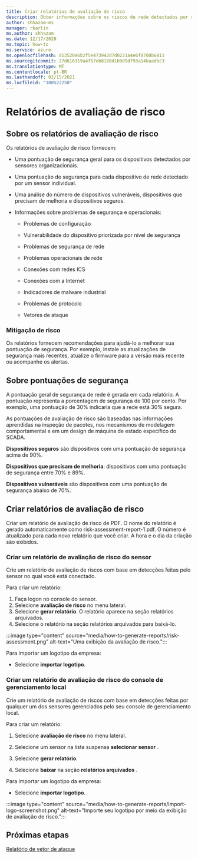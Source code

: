 ```yaml
---
title: Criar relatórios de avaliação de risco
description: Obter informações sobre os riscos de rede detectados por sensores individuais ou uma exibição agregada de riscos detectados por todos os sensores.
author: shhazam-ms
manager: rkarlin
ms.author: shhazam
ms.date: 12/17/2020
ms.topic: how-to
ms.service: azure
ms.openlocfilehash: d13520a6b2f5e473942d7d0221a4e6f0708b6411
ms.sourcegitcommit: 27d616319a4f57eb8188d1b9d9d793a14baadbc3
ms.translationtype: MT
ms.contentlocale: pt-BR
ms.lasthandoff: 02/15/2021
ms.locfileid: "100522250"
---
```

# <a name="risk-assessment-reporting"></a>Relatórios de avaliação de risco

## <a name="about-risk-assessment-reports"></a>Sobre os relatórios de avaliação de risco

Os relatórios de avaliação de risco fornecem:

- Uma pontuação de segurança geral para os dispositivos detectados por sensores organizacionais.

- Uma pontuação de segurança para cada dispositivo de rede detectado por um sensor individual.

- Uma análise do número de dispositivos vulneráveis, dispositivos que precisam de melhoria e dispositivos seguros.

-  Informações sobre problemas de segurança e operacionais:

    - Problemas de configuração

    - Vulnerabilidade do dispositivo priorizada por nível de segurança

    - Problemas de segurança de rede

    - Problemas operacionais de rede

    - Conexões com redes ICS

    - Conexões com a Internet

    - Indicadores de malware industrial

    - Problemas de protocolo

    - Vetores de ataque

### <a name="risk-mitigation"></a>Mitigação de risco

Os relatórios fornecem recomendações para ajudá-lo a melhorar sua pontuação de segurança. Por exemplo, instale as atualizações de segurança mais recentes, atualize o firmware para a versão mais recente ou acompanhe os alertas.

## <a name="about-security-scores"></a>Sobre pontuações de segurança

A pontuação geral de segurança de rede é gerada em cada relatório. A pontuação representa a porcentagem de segurança de 100 por cento. Por exemplo, uma pontuação de 30% indicaria que a rede está 30% segura.

As pontuações de avaliação de risco são baseadas nas informações aprendidas na inspeção de pacotes, nos mecanismos de modelagem comportamental e em um design de máquina de estado específico do SCADA.

**Dispositivos seguros** são dispositivos com uma pontuação de segurança acima de 90%.

**Dispositivos que precisam de melhoria**: dispositivos com uma pontuação de segurança entre 70% e 89%.

**Dispositivos vulneráveis** são dispositivos com uma pontuação de segurança abaixo de 70%.

## <a name="create-risk-assessment-reports"></a>Criar relatórios de avaliação de risco

Criar um relatório de avaliação de risco de PDF. O nome do relatório é gerado automaticamente como risk-assessment-report-1.pdf. O número é atualizado para cada novo relatório que você criar.  A hora e o dia da criação são exibidos.

### <a name="create-a-sensor-risk-assessment-report"></a>Criar um relatório de avaliação de risco do sensor

Crie um relatório de avaliação de riscos com base em detecções feitas pelo sensor no qual você está conectado.

Para criar um relatório:

1. Faça logon no console do sensor.
1. Selecione **avaliação de risco** no menu lateral.
1. Selecione **gerar relatório**. O relatório aparece na seção relatórios arquivados.
1. Selecione o relatório na seção relatórios arquivados para baixá-lo.

:::image type="content" source="media/how-to-generate-reports/risk-assessment.png" alt-text="Uma exibição da avaliação de risco.":::

Para importar um logotipo da empresa:

- Selecione **importar logotipo**.

### <a name="create-an-on-premises-management-console-risk-assessment-report"></a>Criar um relatório de avaliação de risco do console de gerenciamento local

Crie um relatório de avaliação de riscos com base em detecções feitas por qualquer um dos sensores gerenciados pelo seu console de gerenciamento local. 

Para criar um relatório:

1. Selecione **avaliação de risco** no menu lateral.

2. Selecione um sensor na lista suspensa **selecionar sensor** .

3. Selecione **gerar relatório**.

4. Selecione **baixar** na seção **relatórios arquivados** .

Para importar um logotipo da empresa:

- Selecione **importar logotipo**.

:::image type="content" source="media/how-to-generate-reports/import-logo-screenshot.png" alt-text="Importe seu logotipo por meio da exibição de avaliação de risco.":::

## <a name="next-steps"></a>Próximas etapas

[Relatório de vetor de ataque](how-to-create-attack-vector-reports.md)


